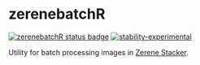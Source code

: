# zerenebatchR

<!-- badges: start -->
  [![zerenebatchR status badge](https://ethanbass.r-universe.dev/badges/zerenebatchR)](https://ethanbass.r-universe.dev)
  [![stability-experimental](https://img.shields.io/badge/stability-experimental-orange.svg)](https://github.com/emersion/stability-badges#experimental)
<!-- badges: end -->

Utility for batch processing images in [Zerene Stacker](http://www.zerenesystems.com/cms/stacker).

